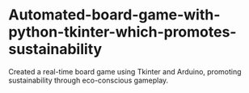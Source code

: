# Automated-board-game-with-python-tkinter-which-promotes-sustainability
Created a real-time board game using Tkinter and Arduino, promoting sustainability through eco-conscious gameplay.
